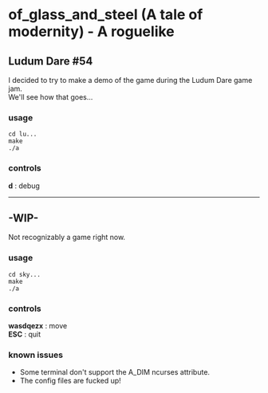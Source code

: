 # of_glass_and_steel (A tale of modernity) - A roguelike

## Ludum Dare #54
I decided to try to make a demo of the game during the Ludum Dare game jam.\
We'll see how that goes...

### usage
```
cd lu...
make
./a
```

### controls
**d** : debug

---
## -WIP-
Not recognizably a game right now.

### usage
```
cd sky...
make
./a
```

### controls
**wasdqezx** : move\
**ESC** : quit

### known issues
- Some terminal don't support the A_DIM ncurses attribute.
- The config files are fucked up!
